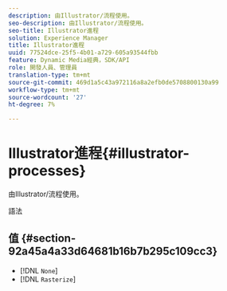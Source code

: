 ```yaml
---
description: 由Illustrator/流程使用。
seo-description: 由Illustrator/流程使用。
seo-title: Illustrator進程
solution: Experience Manager
title: Illustrator進程
uuid: 77524dce-25f5-4b01-a729-605a93544fbb
feature: Dynamic Media經典，SDK/API
role: 開發人員、管理員
translation-type: tm+mt
source-git-commit: 469d1a5c43a972116a8a2efb0de5708800130a99
workflow-type: tm+mt
source-wordcount: '27'
ht-degree: 7%

---
```



# Illustrator進程{#illustrator-processes}

由Illustrator/流程使用。

語法

## 值 {#section-92a45a4a33d64681b16b7b295c109cc3}

* [!DNL `None`]
* [!DNL `Rasterize`]

